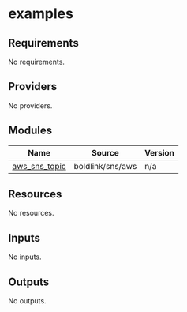 # examples

<!-- BEGINNING OF PRE-COMMIT-TERRAFORM DOCS HOOK -->
## Requirements

No requirements.

## Providers

No providers.

## Modules

| Name | Source | Version |
|------|--------|---------|
| <a name="module_aws_sns_topic"></a> [aws\_sns\_topic](#module\_aws\_sns\_topic) | boldlink/sns/aws | n/a |

## Resources

No resources.

## Inputs

No inputs.

## Outputs

No outputs.
<!-- END OF PRE-COMMIT-TERRAFORM DOCS HOOK -->

